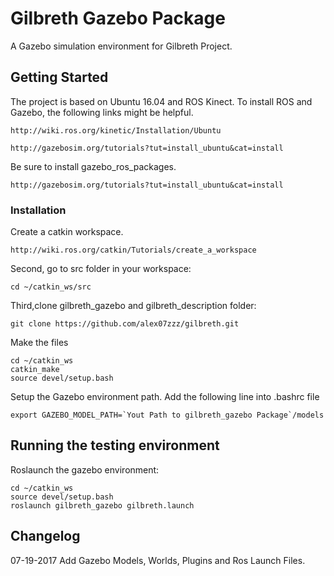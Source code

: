 # Gilbreth Gazebo Package

A Gazebo simulation environment for Gilbreth Project.

## Getting Started

The project is based on Ubuntu 16.04 and ROS Kinect. To install ROS and Gazebo, the following links might be helpful.
```
http://wiki.ros.org/kinetic/Installation/Ubuntu

http://gazebosim.org/tutorials?tut=install_ubuntu&cat=install
```
Be sure to install gazebo_ros_packages.
```
http://gazebosim.org/tutorials?tut=install_ubuntu&cat=install
```
### Installation

Create a catkin workspace.
```
http://wiki.ros.org/catkin/Tutorials/create_a_workspace
```
Second, go to src folder in your workspace:
```
cd ~/catkin_ws/src
```
Third,clone gilbreth_gazebo and gilbreth_description folder:
```
git clone https://github.com/alex07zzz/gilbreth.git
```
Make the files
```
cd ~/catkin_ws
catkin_make
source devel/setup.bash
```
Setup the Gazebo environment path. Add the following line into .bashrc file
```
export GAZEBO_MODEL_PATH=`Yout Path to gilbreth_gazebo Package`/models
```
## Running the testing environment

Roslaunch the gazebo environment:
```
cd ~/catkin_ws
source devel/setup.bash
roslaunch gilbreth_gazebo gilbreth.launch
```

## Changelog
07-19-2017 Add Gazebo Models, Worlds, Plugins and Ros Launch Files. 
